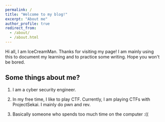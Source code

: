 ```yaml
---
permalink: /
title: "Welcome to my blog!"
excerpt: "About me"
author_profile: true
redirect_from: 
  - /about/
  - /about.html
---
```


Hi all, I am IceCreamMan. Thanks for visiting my page! I am mainly using this to document my learning and to practice some writing. Hope you won't be bored.

Some things about me?
------
1) I am a cyber security engineer. 
   
2) In my free time, I like to play CTF. Currently, I am playing CTFs with ProjectSekai. I mainly do pwn and rev.
   
3) Basically someone who spends too much time on the computer :((